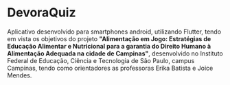 # DevoraQuiz

Aplicativo desenvolvido para smartphones android, utilizando Flutter, tendo em vista os objetivos do projeto **"Alimentação em Jogo: Estratégias de Educação Alimentar e Nutricional para a garantia do Direito Humano à Alimentação Adequada na cidade de Campinas"**, desenvolvido no Instituto Federal de Educação, Ciência e Tecnologia de São Paulo, campus Campinas, tendo como orientadores as professoras Erika Batista e Joice Mendes.